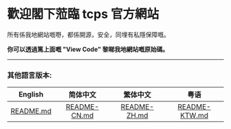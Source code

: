 # 歡迎閣下蒞臨 tcps 官方網站
所有係我地網站嘅嘢，都係開源，安全，同埋有私隱保障嘅。

**你可以透過篤上面嘅 "View Code" 黎睇我地網站嘅原始碼。**

---
### 其他語言版本:
|English|简体中文|繁体中文|粤语|
|:---:|:---:|:---:|:---:|
|[README.md](https://github.com/ttcps/ttcps.github.io/blob/master/README.md)|[README-CN.md](https://github.com/ttcps/ttcps.github.io/blob/master/README-CN.md)|[README-ZH.md](https://github.com/ttcps/ttcps.github.io/blob/master/README-ZH.md)|[README-KTW.md](https://github.com/ttcps/ttcps.github.io/blob/master/README-KTW.md)|
